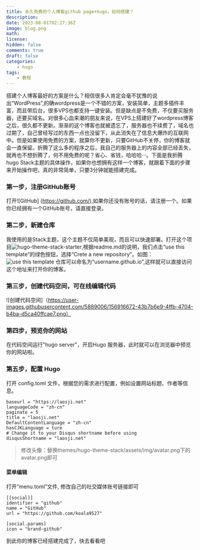 ```yaml
---
title: 永久免费的个人博客github page+hugo，如何搭建？
description: 
date: 2023-08-01T02:27:36Z
image: blog.png
math: 
license: 
hidden: false
comments: true
draft: false
categories:
    - hugo
tags:
    - 教程
---
```


搭建个人博客最好的方案是什么？相信很多人肯定会毫不犹豫的说出“WordPress”,的确wordpress是一个不错的方案，安装简单，主题多插件丰富，而且带后台，很多VPS也都支持一键安装。但是缺点是不免费，不仅要买服务器，还要买域名。对很多心血来潮的朋友来说，在VPS上搭建好了wordpress博客之后，很久都不更新。渐渐的这个博客也就被遗忘了，服务器也不续费了，域名也过期了，自己曾经写过的东西一点也没留下，从此消失在了信息大爆炸的互联网中。但是如果使用免费的方案，就算你不更新，只要GitHub不关停，你的博客就会一直保留。折腾了这么多的程序之后，我自己的服务器上的内容全部已经丢失，就再也不想折腾了，何不用免费的呢？省心、省钱，哈哈哈···。下面是我折腾hugo Stack主题的具体操作，如果你也想拥有这样一个博客，就跟着下面的步骤来开始操作吧，真的非常简单，只要3分钟就能搭建完成。

### 第一步，注册GitHub账号
打开![GitHub] (https://github.com/),如果你还没有账号的话，请注册一个。如果你已经拥有一个GitHub账号，请直接登录。

### 第二步，新建仓库
我使用的是Stack主题，这个主题不仅简单美观，而且可以快速部署。打开这个项目![hugo-theme-stack-starter](https://github.com/CaiJimmy/hugo-theme-stack-starter),根据readme.md的说明，我们点击“use this template”的绿色按钮，选择“Crete a new repository”。如图：
![use this template](https://user-images.githubusercontent.com/5889006/156916624-20b2a784-f3a9-4718-aa5f-ce2a436b241f.png)
仓库可以命名为“username.github.io”,这样就可以直接访问这个地址来打开你的博客。
### 第三步，创建代码空间，可在线编辑代码
![创建代码空间]（https://user-images.githubusercontent.com/5889006/156916672-43b7b6e9-4ffb-4704-b4ba-d5ca40ffcae7.png）
### 第四步，预览你的网站
在代码空间运行"hugo server"，开启Hugo 服务器，此时就可以在浏览器中预览你的网站啦。
### 第五步，配置 Hugo
打开 config.toml 文件，根据您的需求进行配置，例如设置网站标题、作者等信息。
>
```
baseurl = "https://laosji.net"
languageCode = "zh-cn"
paginate = 5
title = "laosji.net"
DefaultContentLanguage = "zh-cn"
hasCJKLanguage = ture
# Change it to your Disqus shortname before using
disqusShortname = "laosji.net"
```

>修改头像：替换themes/hugo-theme-stack/assets/img/avatar.png下的avatar.png即可

#### 菜单编辑
打开“menu.toml”文件, 修改自己的社交媒体账号链接即可
```
[[social]] 
identifier = "github"
name = "GitHub"
url = "https://github.com/koala9527"

[social.params]
icon = "brand-github"
```
到此你的博客已经搭建完成了，快去看看吧